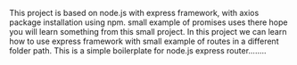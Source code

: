 This project is based on node.js with express framework, with axios package installation using npm. small example of promises uses there hope you will learn something from this small project.
In this project we can learn how to use express framework with small example of routes in a different folder path.
This is a simple boilerplate for node.js express router........
